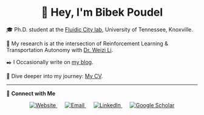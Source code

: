 <h1 align="center">👋 Hey, I'm Bibek Poudel</h1>

🎓 Ph.D. student at the [Fluidic City lab](), University of Tennessee, Knoxville.

🚀 My research is at the intersection of Reinforcement Learning & Transportation Autonomy with [Dr. Weizi Li](https://weizi-li.github.io).

✒️ I Occasionally write on [my blog](https://poudel-bibek.github.io/archives/).

📄 Dive deeper into my journey: [My CV](https://nbviewer.org/github/poudel-bibek/poudel-bibek.github.io/blob/main/data/others/Bibek_Poudel.pdf).

---

💬 **Connect with Me**
<p align="center">
  <a href="https://poudel-bibek.github.io/" style="margin-right: 20px;">
    <img src="https://icons8.com/icon/VJz2Ob51dvZJ/website" alt="Website">
  </a>
  <a href="mailto:bibek@email.com" style="margin-right: 20px;">
    <img src="https://img.icons8.com/fluent/48/000000/email.png" alt="Email">
  </a>
  <a href="https://www.linkedin.com/in/poudel-bibek/" style="margin-right: 20px;">
    <img src="https://img.icons8.com/fluent/48/000000/linkedin.png" alt="LinkedIn">
  </a>
  <a href="https://scholar.google.com/citations?user=YOUR_USER_ID">
    <img src="https://img.icons8.com/color/48/000000/google-scholar.png" alt="Google Scholar">
  </a>
</p>
